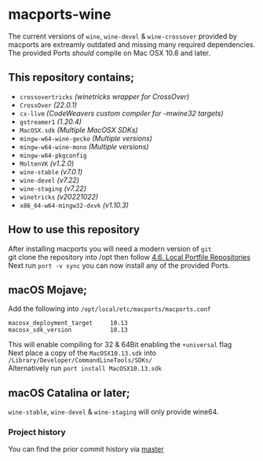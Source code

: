 # macports-wine
The current versions of `wine`, `wine-devel` & `wine-crossover` provided by macports are extreamly outdated and missing many required dependencies.\
The provided Ports *should* compile on Mac OSX 10.8 and later.

## This repository contains;
- `crossovertricks`         *(winetricks wrapper for CrossOver)*
- `CrossOver`               *(22.0.1)*
- `cx-llvm`                 *(CodeWeavers custom compiler for -mwine32 targets)*
- `gstreamer1`              *(1.20.4)*
- `MacOSX.sdk`              *(Multiple MacOSX SDKs)*
- `mingw-w64-wine-gecko`    *(Multiple versions)*
- `mingw-w64-wine-mono`     *(Multiple versions)*
- `mingw-w64-pkgconfig`
- `MoltenVK`                *(v1.2.0)*
- `wine-stable`             *(v7.0.1)*
- `wine-devel`              *(v7.22)*
- `wine-staging`            *(v7.22)*
- `winetricks`              *(v20221022)*
- `x86_64-w64-mingw32-dxvk` *(v1.10.3)*

## How to use this repository
After installing macports you will need a modern version of `git`\
git clone the repository into /opt then follow [4.6. Local Portfile Repositories](https://guide.macports.org/#development.local-repositories)\
Next run `port -v sync` you can now install any of the provided Ports.

## macOS Mojave;
Add the following into `/opt/local/etc/macports/macports.conf`
```
macosx_deployment_target     10.13
macosx_sdk_version           10.13
```
This will enable compiling for 32 & 64Bit enabling the `+universal` flag\
Next place a copy of the `MacOSX10.13.sdk` into `/Library/Developer/CommandLineTools/SDKs/` \
Alternatively run `port install MacOSX10.13.sdk`

## macOS Catalina or later;
`wine-stable`, `wine-devel` & `wine-staging` will only provide wine64.

### Project history
You can find the prior commit history via [master](https://github.com/Gcenx/macports-wine/tree/master)
